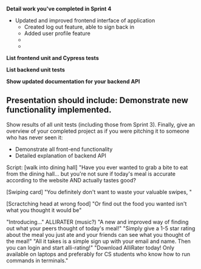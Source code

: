 **Detail work you've completed in Sprint 4**
- Updated and improved frontend interface of application
    - Created log out feature, able to sign back in
    - Added user profile feature 
    - 
    - 
**List frontend unit and Cypress tests**

**List backend unit tests**

**Show updated documentation for your backend API** 


Presentation should include:
Demonstrate new functionality implemented.
 - 
Show results of all unit tests (including those from Sprint 3).
Finally, give an overview of your completed project as if you were pitching it to someone who has never seen it:
 - Demonstrate all front-end functionality
 - Detailed explanation of backend API
 

Script:
[walk into dining hall] "Have you ever wanted to grab a bite to eat from the dining hall...
but you're not sure if today's meal is accurate according to the website AND actually tastes good?

[Swiping card] "You definitely don't want to waste your valuable swipes, "

[Scractching head at wrong food] "Or find out the food you wanted isn't what you thought it would be"

"Introducing..." ALLIRATER (music?)
"A new and improved way of finding out what your peers thought of today's meal!"
"Simply give a 1-5 star rating about the meal you just ate and your friends can see what you thought of the meal!"
"All it takes is a simple sign up with your email and name. Then you can login and start alli-rating!"
"Download AlliRater today! Only available on laptops and preferably for CS students who know how to run commands in terminals."
